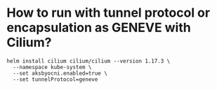 # How to run with tunnel protocol or encapsulation as GENEVE with Cilium?

```
helm install cilium cilium/cilium --version 1.17.3 \
  --namespace kube-system \
  --set aksbyocni.enabled=true \
  --set tunnelProtocol=geneve
```